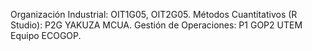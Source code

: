 Organización Industrial: OIT1G05, OIT2G05.
Métodos Cuantitativos (R Studio): P2G YAKUZA MCUA.
Gestión de Operaciones: P1 GOP2 UTEM Equipo ECOGOP.
